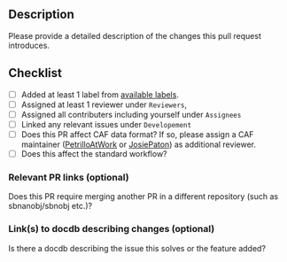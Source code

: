 ## Description 
Please provide a detailed description of the changes this pull request introduces. 

## Checklist
- [ ] Added at least 1 label from [available labels](https://github.com/SBNSoftware/sbndcode/issues/labels?sort=name-asc).
- [ ] Assigned at least 1 reviewer under `Reviewers`,
- [ ] Assigned all contributers including yourself under `Assignees`
- [ ] Linked any relevant issues under `Developement`
- [ ] Does this PR affect CAF data format? If so, please assign a CAF maintainer ([PetrilloAtWork](https://github.com/PetrilloAtWork) or [JosiePaton](https://github.com/JosiePaton)) as additional reviewer.
- [ ] Does this affect the standard workflow? 

### Relevant PR links (optional)
Does this PR require merging another PR in a different repository (such as sbnanobj/sbnobj etc.)?

### Link(s) to docdb describing changes (optional)
Is there a docdb describing the issue this solves or the feature added?
